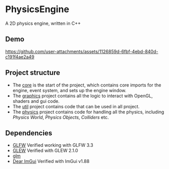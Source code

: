 # PhysicsEngine

A 2D physics engine, written in C++

## Demo

https://github.com/user-attachments/assets/1126859d-6fbf-4ebd-840d-c191f4ae2a49



## Project structure
- The [core](/src/Core) is the start of the project, which contains core imports for the engine, event system, and sets up the engine window.
- The [graphics](/src/Graphics) project contains all the logic to interact with OpenGL, shaders and gui code.
- The [util](/src/Util) project contains code that can be used in all project.
- The [physics](/src/Physics) project contains code for handling all the physics, including *Physics World*, *Physics Objects*, *Colliders* etc.

## Dependencies
- [GLFW](https://www.glfw.org/) Verified working with GLFW 3.3
- [GLEW](http://glew.sourceforge.net/) Verified with GLEW 2.1.0
- [glm](https://github.com/g-truc/glm/)
- [Dear ImGui](https://github.com/ocornut/imgui/tree/docking) Verified with ImGui v1.88



